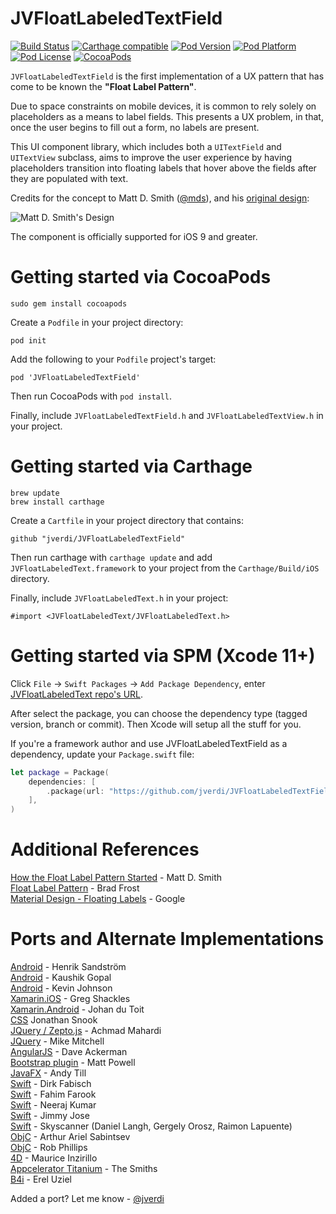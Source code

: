 JVFloatLabeledTextField
=======================
[![Build Status](https://travis-ci.org/jverdi/JVFloatLabeledTextField.svg?branch=master)](https://travis-ci.org/jverdi/JVFloatLabeledTextField)
[![Carthage compatible](https://img.shields.io/badge/Carthage-compatible-4BC51D.svg?style=flat)](#carthage)
[![Pod Version](https://img.shields.io/cocoapods/v/JVFloatLabeledTextField.svg)](http://cocoadocs.org/docsets/JVFloatLabeledTextField/)
[![Pod Platform](https://img.shields.io/cocoapods/p/JVFloatLabeledTextField.svg)](http://cocoadocs.org/docsets/JVFloatLabeledTextField/)
[![Pod License](https://img.shields.io/cocoapods/l/JVFloatLabeledTextField.svg)](http://jaredverdi.mit-license.org)
[![CocoaPods](https://img.shields.io/cocoapods/dt/JVFloatLabeledTextField.svg)](https://github.com/jverdi/JVFloatLabeledTextField)

`JVFloatLabeledTextField` is the first implementation of a UX pattern that has come to be known the **"Float Label Pattern"**. 

Due to space constraints on mobile devices, it is common to rely solely on placeholders as a means to label fields.
This presents a UX problem, in that, once the user begins to fill out a form, no labels are present.

This UI component library, which includes both a `UITextField` and `UITextView` subclass, aims to improve the user experience by having placeholders transition into floating labels that hover above the fields after they are populated with text.

Credits for the concept to Matt D. Smith ([@mds](https://twitter.com/mds)), and his [original design](https://dribbble.com/shots/1254439--GIF-Mobile-Form-Interaction?list=users):

![Matt D. Smith's Design](http://dribbble.s3.amazonaws.com/users/6410/screenshots/1254439/form-animation-_gif_.gif)


The component is officially supported for iOS 9 and greater.


Getting started via CocoaPods
=============================
```
sudo gem install cocoapods
```

Create a ```Podfile``` in your project directory:
```
pod init
```

Add the following to your ```Podfile``` project's target:
```
pod 'JVFloatLabeledTextField'
```

Then run CocoaPods with ```pod install```.

Finally, include ```JVFloatLabeledTextField.h``` and ```JVFloatLabeledTextView.h``` in your project.


Getting started via Carthage
============================
```
brew update
brew install carthage
```

Create a ```Cartfile``` in your project directory that contains:
```
github "jverdi/JVFloatLabeledTextField"
```

Then run carthage with ```carthage update``` and add ```JVFloatLabeledText.framework``` to your project from the ```Carthage/Build/iOS``` directory.

Finally, include ```JVFloatLabeledText.h``` in your project:
```
#import <JVFloatLabeledText/JVFloatLabeledText.h>
```

Getting started via SPM (Xcode 11+)
============================

Click `File` -> `Swift Packages` -> `Add Package Dependency`, enter [JVFloatLabeledText repo's URL](https://github.com/jverdi/JVFloatLabeledTextField).

After select the package, you can choose the dependency type (tagged version, branch or commit). Then Xcode will setup all the stuff for you.

If you're a framework author and use JVFloatLabeledTextField as a dependency, update your `Package.swift` file:

```swift
let package = Package(
    dependencies: [
        .package(url: "https://github.com/jverdi/JVFloatLabeledTextField", from: "1.2.2")
    ],
)
```

Additional References
=======================
[How the Float Label Pattern Started](http://mds.is/float-label-pattern/) - Matt D. Smith  
[Float Label Pattern](http://bradfrost.com/blog/post/float-label-pattern/) - Brad Frost  
[Material Design - Floating Labels](http://www.google.com/design/spec/components/text-fields.html#text-fields-floating-labels) - Google  

Ports and Alternate Implementations
=====================================
[Android](https://github.com/wrapp/floatlabelededittext) - Henrik Sandström  
[Android](https://github.com/weddingparty/AndroidFloatLabel) - Kaushik Gopal  
[Android](https://github.com/KevinJ90825/FloatLabelPattern) - Kevin Johnson  
[Xamarin.iOS](https://github.com/gshackles/FloatLabeledEntry) - Greg Shackles  
[Xamarin.Android](https://github.com/Johan-dutoit/JVFloatSharp) - Johan du Toit  
[CSS](http://snook.ca/archives/html_and_css/floated-label-pattern-css) Jonathan Snook  
[JQuery / Zepto.js](https://github.com/maman/JVFloat.js) - Achmad Mahardi  
[JQuery](https://github.com/m10l/FloatLabel.js) - Mike Mitchell  
[AngularJS](https://github.com/dmackerman/angular-better-placeholders) - Dave Ackerman  
[Bootstrap plugin](https://github.com/fauxparse/bootstrap-floating-labels) - Matt Powell  
[JavaFX](https://github.com/andytill/floaty-field) - Andy Till  
[Swift](https://github.com/dirkfabisch/B68FloatingLabelTextField) - Dirk Fabisch  
[Swift](https://github.com/FahimF/FloatLabelFields) - Fahim Farook  
[Swift](https://github.com/kNeerajPro/CGFLoatingUIKit) - Neeraj Kumar  
[Swift](https://github.com/varshylmobile/VMFloatLabel) - Jimmy Jose  
[Swift](https://github.com/Skyscanner/SkyFloatingLabelTextField) - Skyscanner (Daniel Langh, Gergely Orosz, Raimon Lapuente)  
[ObjC](https://github.com/ArtSabintsev/UIFloatLabelTextField) - Arthur Ariel Sabintsev  
[ObjC](https://github.com/iwasrobbed/RPFloatingPlaceholders) - Rob Phillips  
[4D](http://forums.4d.fr/Post/EN/15995553/0/0/) - Maurice Inzirillo  
[Appcelerator Titanium](https://github.com/TheSmiths-Widgets/ts.floatlabelfield) - The Smiths  
[B4i](https://www.b4x.com/android/forum/threads/floatlabelededittext-iui8.64096/#post-405516) - Erel Uziel  
  
  
Added a port? Let me know - [@jverdi](https://twitter.com/jverdi)
